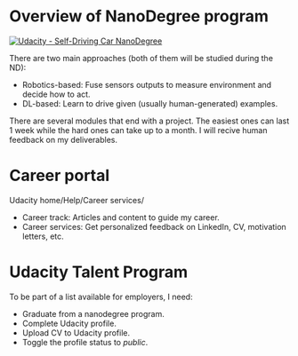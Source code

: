 # Overview of NanoDegree program

[![Udacity - Self-Driving Car NanoDegree](https://s3.amazonaws.com/udacity-sdc/github/shield-carnd.svg)](http://www.udacity.com/drive)

There are two main approaches (both of them will be studied during the ND):
- Robotics-based: Fuse sensors outputs to measure environment and decide how to act.
- DL-based: Learn to drive given (usually human-generated) examples.

There are several modules that end with a project. The easiest ones can last 1 week while the hard ones can take up to a month. I will recive human feedback on my deliverables.


# Career portal

Udacity home/Help/Career services/
- Career track: Articles and content to guide my career.
- Career services: Get personalized feedback on LinkedIn, CV, motivation letters, etc.


# Udacity Talent Program

To be part of a list available for employers, I need:
- Graduate from a nanodegree program.
- Complete Udacity profile.
- Upload CV to Udacity profile.
- Toggle the profile status to *public*.


